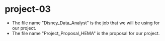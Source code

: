 # project-03

- The file name "Disney_Data_Analyst" is the job that we will be using for our project.
- The file name "Project_Proposal_HEMA" is the proposal for our project.
